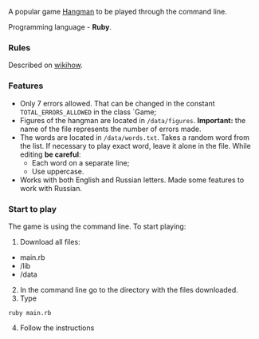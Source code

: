 A popular game [Hangman](https://en.wikipedia.org/wiki/Hangman_(game)) to be played through the command line.

Programming language - **Ruby**.
### Rules
Described on [wikihow](https://www.wikihow.com/Play-Hangman).
### Features
* Only 7 errors allowed. That can be changed in the constant `TOTAL_ERRORS_ALLOWED` in the class `Game;
* Figures of the hangman are located in `/data/figures`. **Important:** the name of the file represents the number of errors made.
* The words are located in `/data/words.txt`. Takes a random word from the list. If necessary to play exact word, leave it alone in the file. While editing **be careful**:
  * Each word on a separate line;
  * Use uppercase.
* Works with both English and Russian letters. Made some features to work with Russian.
### Start to play
The game is using the command line. To start playing:
1. Download all files:
  * main.rb
  * /lib
  * /data 
2. In the command line go to the directory with the files downloaded.
3. Type 
```console
ruby main.rb
```
4. Follow the instructions